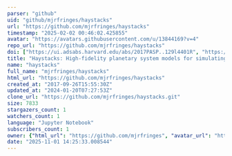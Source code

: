 ```yaml
---
parser: "github"
uid: "github/mjrfringes/haystacks"
url: "https://github.com/mjrfringes/haystacks"
timestamp: "2025-02-02 00:46:02.425855"
avatar: "https://avatars.githubusercontent.com/u/13844169?v=4"
repo_url: "https://github.com/mjrfringes/haystacks"
doi: ["https://ui.adsabs.harvard.edu/abs/2017PASP..129l4401R", "https://ui.adsabs.harvard.edu/abs/2025ascl.soft01003R/abstract"]
title: "Haystacks: High-fidelity planetary system models for simulating exoplanet imaging"
name: "haystacks"
full_name: "mjrfringes/haystacks"
html_url: "https://github.com/mjrfringes/haystacks"
created_at: "2017-09-26T15:55:30Z"
updated_at: "2024-01-20T07:27:53Z"
clone_url: "https://github.com/mjrfringes/haystacks.git"
size: 7833
stargazers_count: 1
watchers_count: 1
language: "Jupyter Notebook"
subscribers_count: 1
owner: {"html_url": "https://github.com/mjrfringes", "avatar_url": "https://avatars.githubusercontent.com/u/13844169?v=4", "login": "mjrfringes", "type": "User"}
date: "2025-11-01 14:25:33.008544"
---
```

